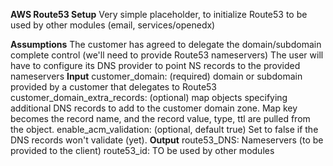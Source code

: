 **AWS Route53 Setup**
Very simple placeholder, to initialize Route53 to be used by other modules (email, services/openedx)

**Assumptions**
The customer has agreed to delegate the domain/subdomain complete control (we'll need to provide Route53 nameservers)
The user will have to configure its DNS provider to point NS records to the provided nameservers
**Input**
customer_domain: (required) domain or subdomain provided by a customer that delegates to Route53
customer_domain_extra_records: (optional) map objects specifying additional DNS records to add to the customer domain zone. Map key becomes the record name, and the record value, type, ttl are pulled from the object.
enable_acm_validation: (optional, default true) Set to false if the DNS records won't validate (yet).
**Output**
route53_DNS: Nameservers (to be provided to the client)
route53_id: TO be used by other modules
